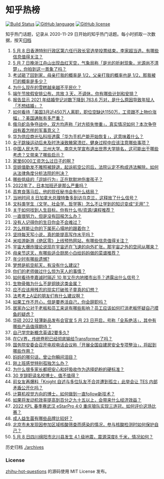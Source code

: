 # 知乎热榜
[![Build Status](https://github.com/ToWeLong/zhihu-hot-questions/workflows/CI/badge.svg)](https://github.com/ToWeLong/zhihu-hot-questions/actions)
[![GitHub language](https://img.shields.io/badge/language-golang-orange.svg)](https://golang.org/)
[![GitHub license](https://img.shields.io/github/license/ToWeLong/zhihu-hot-questions)](https://github.com/ToWeLong/zhihu-hot-questions/blob/main/LICENSE)

知乎热门话题，记录从 2020-11-29 日开始的知乎热门话题。每小时抓取一次数据，按天[归档](./archives)

<!-- BEGIN -->

1. [5 月 8 日香港特别行政区第六任行政长官选举投票结束，李家超当选，有哪些信息值得关注？](https://www.zhihu.com/question/531825987)
1. [5 月 7 日晚浙江舟山出现血红天空，气象局称「是光的折射现象，光源尚不清楚」，你拍到这一景象了吗？](https://www.zhihu.com/question/531833408)
1. [考试砸了回到家，母亲打我的概率是 1/2，父亲打我的概率也是 1/2，那我被打的概率是多少？](https://www.zhihu.com/question/441647108)
1. [为什么现在的雪糕越来越不平民化？](https://www.zhihu.com/question/518689051)
1. [端午节放假安排公布，共放 3 天，不调休，你有哪些计划和安排？](https://www.zhihu.com/question/531841477)
1. [报告显示 2021 年结婚登记对数下降到 763.6 万对，是什么原因导致年轻人「不想结婚」？](https://www.zhihu.com/question/531824393)
1. [如何看待「美国3月近450万人离职，职位空缺达1150万，工资跟不上物价涨幅」？美国通胀有多严重？](https://www.zhihu.com/question/531751502)
1. [俄乌蛇岛争夺战中，双方均声称「对方损失惨重」，真实情况如何？本次争夺战有着怎样的军事意义？](https://www.zhihu.com/question/531866568)
1. [华为供应商光弘科技透露「华为手机产能开始恢复」，这意味着什么？](https://www.zhihu.com/question/531645316)
1. [女子跳操运动后未及时洗澡致腋窝溃烂，健身过程中应该注意哪些事项？](https://www.zhihu.com/question/531826766)
1. [中国人民大学、兰州大学、南京大学宣布退出世界大学排名，这可能出于哪些考虑？又带来了哪些启示？](https://www.zhihu.com/question/531781676)
1. [家里6000工资怎么过日子的啊 ?](https://www.zhihu.com/question/525471376)
1. [空姐值勤发不雅照被辞退，起诉航空公司后，法院认定不构成违法解除，如何从法律角度分析法院的判决？](https://www.zhihu.com/question/530941844)
1. [哪些低级的「逗娃行为」正在默默地伤害孩子？](https://www.zhihu.com/question/488174132)
1. [2022年了，日本加班还是那么严重吗？](https://www.zhihu.com/question/530157617)
1. [高育良落马后，他的现任秘书会有什么结局？](https://www.zhihu.com/question/432975332)
1. [当地时间 8 日加拿大总理特鲁多到访乌克兰，这释放了什么信号？](https://www.zhihu.com/question/531910741)
1. [文科类学生（文学、社会学、哲学等）怎么不让学到的知识变成“无用”？](https://www.zhihu.com/question/531581235)
1. [关于如何找到人生目标，你有什么书/资源/课程推荐？](https://www.zhihu.com/question/531513662)
1. [一直很努力，但是没有回报怎么办？](https://www.zhihu.com/question/531077367)
1. [没有人记得你的生日你会不会难过？](https://www.zhihu.com/question/529386781)
1. [怎么样能让你的下属死心塌地的跟着你？](https://www.zhihu.com/question/35345342)
1. [坚持每天写小说，真的能提高写作水平吗？](https://www.zhihu.com/question/503011434)
1. [米哈游新游《绝区零》上线预热网站，有哪些信息值得关注？](https://www.zhihu.com/question/531845710)
1. [宇宙大爆炸理论说现在宇宙还在飞速的向外扩张，那宇宙之外的空间从哪来？](https://www.zhihu.com/question/520355702)
1. [母亲节这天，有哪些适合厨房小白给妈妈做的菜谱推荐？](https://www.zhihu.com/question/531576861)
1. [年少时有哪些遗憾?](https://www.zhihu.com/question/530688144)
1. [梦想是航空航天，有没有什么建议?](https://www.zhihu.com/question/521582628)
1. [你们的老师做过什么惊为天人的事情？](https://www.zhihu.com/question/67013987)
1. [如何看待李嘉诚时隔近 10 年又在内地楼市出手？透露出什么信号？](https://www.zhihu.com/question/531759653)
1. [生物骨骼为什么不是铜铁这类金属？](https://www.zhihu.com/question/530639488)
1. [应不应该用残忍的现实打破孩子童真的幻想？](https://www.zhihu.com/question/522853004)
1. [法考考上A证的朋友们有什么建议啊？](https://www.zhihu.com/question/521512691)
1. [如果工作不开心，但是要养活自己，你会辞职吗？](https://www.zhihu.com/question/531397927)
1. [居家办公对于老板和员工来说有哪些影响？员工应该如何打消老板怀疑自己摸鱼的疑虑？](https://www.zhihu.com/question/531619235)
1. [华硕 2022 轻薄新品发布会官宣 5 月 23 日开启，号称「全系绝活」，其中有哪些产品值得期待？](https://www.zhihu.com/question/531709546)
1. [自己学完新概念英语2要多久?](https://www.zhihu.com/question/326162324)
1. [在CV界，传统卷积已经彻底输给Transformer了吗？](https://www.zhihu.com/question/531529633)
1. [国务院安委会召开电视电话会议称「开展全国自建房安全专项整治」，将起到哪些作用？](https://www.zhihu.com/question/531779450)
1. [妈妈的哪句话，曾让你瞬间泪目？](https://www.zhihu.com/question/531632030)
1. [刚上班感觉特别孤独怎么办？](https://www.zhihu.com/question/529009218)
1. [为什么很多家长都把安心和好吸收作为选择奶粉的硬标准？](https://www.zhihu.com/question/531713715)
1. [30 岁辞职读名校博士，值不值得？](https://www.zhihu.com/question/531166868)
1. [前女友再爆料「Knight 自述与多位队友不合并遭到孤立」此举会让 TES 内部矛盾公开化吗？](https://www.zhihu.com/question/531825889)
1. [计算机视觉方向的博士，如何做到一直follow新技术？](https://www.zhihu.com/question/478158497)
1. [如果将发动机效率提高到百分之九十五以上，会带来什么经济效益？](https://www.zhihu.com/question/486336709)
1. [2022 KPL 春季赛武汉 eStarPro 4:0 重庆狼队实现三连冠，如何评价这场比赛？](https://www.zhihu.com/question/531880778)
1. [成人益生菌有哪些品牌比较好？](https://www.zhihu.com/question/270829172)
1. [北京市未发现因参加区域核酸筛查而感染的情况，参与核酸检测时如何保护自己？](https://www.zhihu.com/question/531878598)
1. [5 月 8 日四川绵阳市北川县发生 4.1 级地震，震源深度8 千米，情况如何？](https://www.zhihu.com/question/531896625)

<!-- END -->

历史归档 [./archives](./archives)


### License
[zhihu-hot-questions](https://github.com/towelong/zhihu-hot-questions) 的源码使用 MIT License 发布。
